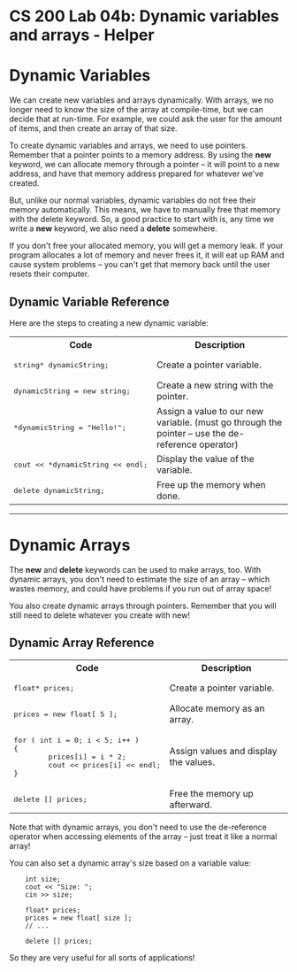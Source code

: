 # CS 200 Lab 04b: Dynamic variables and arrays - Helper

# Dynamic Variables

We can create new variables and arrays dynamically. With arrays, we no longer need to
know the size of the array at compile-time, but we can decide that at run-time. For
example, we could ask the user for the amount of items, and then create an array of that
size.

To create dynamic variables and arrays, we need to use pointers. Remember that a
pointer points to a memory address. By using the **new** keyword, we can allocate memory
through a pointer – it will point to a new address, and have that memory address
prepared for whatever we've created.

But, unlike our normal variables, dynamic variables do not free their memory
automatically. This means, we have to manually free that memory with the delete
keyword. So, a good practice to start with is, any time we write a **new** keyword, we also
need a **delete** somewhere.

If you don't free your allocated memory, you will get a memory leak. If your program
allocates a lot of memory and never frees it, it will eat up RAM and cause system
problems – you can't get that memory back until the user resets their computer.

## Dynamic Variable Reference

Here are the steps to creating a new dynamic variable:

<table>
<tr>
<th>Code</th>
<th>Description</th>
</tr>

<tr>
<td><pre>
string* dynamicString;
</pre></td>

<td>
Create a pointer variable.
</td>
</tr>

<tr>
<td><pre>
dynamicString = new string;
</pre></td>

<td>
Create a new string with the pointer.
</td>
</tr>

<tr>
<td><pre>
*dynamicString = "Hello!";
</pre></td>

<td>
Assign a value to our new variable.
(must go through the pointer – use the
de-reference operator)
</td>
</tr>

<tr>
<td><pre>
cout << *dynamicString << endl;
</pre></td>

<td>
Display the value of the variable.
</td>
</tr>

<tr>
<td><pre>
delete dynamicString;
</pre></td>

<td>
Free up the memory when done.
</td>
</tr>
</table>

---

# Dynamic Arrays

The **new** and **delete** keywords can be used to make arrays, too. With dynamic arrays,
you don't need to estimate the size of an array – which wastes memory, and could have
problems if you run out of array space!

You also create dynamic arrays through pointers. Remember that you will still need to
delete whatever you create with new!

## Dynamic Array Reference


<table>
<tr>
<th>Code</th>
<th>Description</th>
</tr>

<tr>
<td><pre>
float* prices;
</pre></td>

<td>
Create a pointer variable.
</td>
</tr>

<tr>
<td><pre>
prices = new float[ 5 ];
</pre></td>

<td>
Allocate memory as an array.
</td>
</tr>

<tr>
<td><pre>
for ( int i = 0; i < 5; i++ )
{
        prices[i] = i * 2;
        cout << prices[i] << endl;
}
</pre></td>

<td>
Assign values and display the values.
</td>
</tr>

<tr>
<td><pre>
delete [] prices;
</pre></td>

<td>
Free the memory up afterward.
</td>
</tr>
</table>

Note that with dynamic arrays, you don't need to use the de-reference operator when
accessing elements of the array – just treat it like a normal array!

You can also set a dynamic array's size based on a variable value:

        int size;
        cout << "Size: ";
        cin >> size;
        
        float* prices;
        prices = new float[ size ];
        // ...
        
        delete [] prices;

So they are very useful for all sorts of applications!


